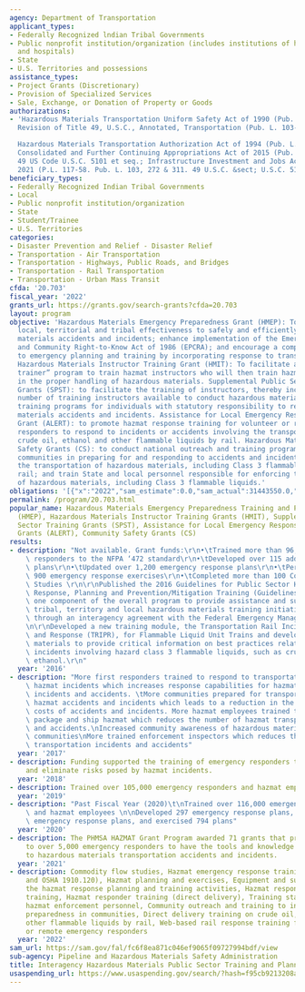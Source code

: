 ```yaml
---
agency: Department of Transportation
applicant_types:
- Federally Recognized lndian Tribal Governments
- Public nonprofit institution/organization (includes institutions of higher education
  and hospitals)
- State
- U.S. Territories and possessions
assistance_types:
- Project Grants (Discretionary)
- Provision of Specialized Services
- Sale, Exchange, or Donation of Property or Goods
authorizations:
- 'Hazardous Materials Transportation Uniform Safety Act of 1990 (Pub. L. 101-615);
  Revision of Title 49, U.S.C., Annotated, Transportation (Pub. L. 103-272);

  Hazardous Materials Transportation Authorization Act of 1994 (Pub. L. 103-311);
  Consolidated and Further Continuing Appropriations Act of 2015 (Pub. L. 113-235)
  49 US Code U.S.C. 5101 et seq.; Infrastructure Investment and Jobs Acts (IIJA) of
  2021 (P.L. 117-58. Pub. L. 103, 272 & 311. 49 U.S.C. &sect; U.S.C. 5101.'
beneficiary_types:
- Federally Recognized Indian Tribal Governments
- Local
- Public nonprofit institution/organization
- State
- Student/Trainee
- U.S. Territories
categories:
- Disaster Prevention and Relief - Disaster Relief
- Transportation - Air Transportation
- Transportation - Highways, Public Roads, and Bridges
- Transportation - Rail Transportation
- Transportation - Urban Mass Transit
cfda: '20.703'
fiscal_year: '2022'
grants_url: https://grants.gov/search-grants?cfda=20.703
layout: program
objective: 'Hazardous Materials Emergency Preparedness Grant (HMEP): To increase State,
  local, territorial and tribal effectiveness to safely and efficiently handle hazardous
  materials accidents and incidents; enhance implementation of the Emergency Planning
  and Community Right-to-Know Act of 1986 (EPCRA); and encourage a comprehensive approach
  to emergency planning and training by incorporating response to transportation standards.
  Hazardous Materials Instructor Training Grant (HMIT): To facilitate a “train the
  trainer” program to train hazmat instructors who will then train hazmat employees
  in the proper handling of hazardous materials. Supplemental Public Sector Training
  Grants (SPST): to facilitate the training of instructors, thereby increasing the
  number of training instructors available to conduct hazardous materials responder
  training programs for individuals with statutory responsibility to respond to hazardous
  materials accidents and incidents. Assistance for Local Emergency Response Training
  Grant (ALERT): to promote hazmat response training for volunteer or remote emergency
  responders to respond to incidents or accidents involving the transportation of
  crude oil, ethanol and other flammable liquids by rail. Hazardous Materials Community
  Safety Grants (CS): to conduct national outreach and training programs to assist
  communities in preparing for and responding to accidents and incidents involving
  the transportation of hazardous materials, including Class 3 flammable liquids by
  rail; and train State and local personnel responsible for enforcing the safe transportation
  of hazardous materials, including Class 3 flammable liquids.'
obligations: '[{"x":"2022","sam_estimate":0.0,"sam_actual":31443550.0,"usa_spending_actual":31232620.52},{"x":"2023","sam_estimate":40712805.0,"sam_actual":0.0,"usa_spending_actual":30343925.4},{"x":"2024","sam_estimate":45495000.0,"sam_actual":0.0,"usa_spending_actual":26765489.89}]'
permalink: /program/20.703.html
popular_name: Hazardous Materials Emergency Preparedness Training and PlanningGrants
  (HMEP), Hazardous Materials Instructor Training Grants (HMIT), Supplemental Public
  Sector Training Grants (SPST), Assistance for Local Emergency Response Training
  Grants (ALERT), Community Safety Grants (CS)
results:
- description: "Not available. Grant funds:\r\n•\tTrained more than 96,000 emergency\
    \ responders to the NFPA ‘472 standard\r\n•\tDeveloped over 115 additional emergency\
    \ plans\r\n•\tUpdated over 1,200 emergency response plans\r\n•\tPerformed over\
    \ 900 emergency response exercises\r\n•\tCompleted more than 100 Commodity Flow\
    \ Studies \r\n\r\nPublished the 2016 Guidelines for Public Sector Hazardous Materials\
    \ Response, Planning and Prevention/Mitigation Training (Guidelines) which constitutes\
    \ one component of the overall program to provide assistance and support to state,\
    \ tribal, territory and local hazardous materials training initiatives; completed\
    \ through an interagency agreement with the Federal Emergency Management Agency.\r\
    \n\r\nDeveloped a new training module, the Transportation Rail Incident Preparedness\
    \ and Response (TRIPR), for Flammable Liquid Unit Trains and developed resource\
    \ materials to provide critical information on best practices related to rail\
    \ incidents involving hazard class 3 flammable liquids, such as crude oil and\
    \ ethanol.\r\n"
  year: '2016'
- description: "More first responders trained to respond to transportation-related\
    \ hazmat incidents which increases response capabilities for hazmat transportation\
    \ incidents and accidents. \tMore communities prepared for transportation-related\
    \ hazmat accidents and incidents which leads to a reduction in the severity and\
    \ costs of accidents and incidents. More hazmat employees trained to properly\
    \ package and ship hazmat which reduces the number of hazmat transportation incidents\
    \ and accidents.\nIncreased community awareness of hazardous materials in local\
    \ communities\nMore trained enforcement inspectors which reduces the risk of hazmat\
    \ transportation incidents and accidents"
  year: '2017'
- description: Funding supported the training of emergency responders to mitigate
    and eliminate risks posed by hazmat incidents.
  year: '2018'
- description: Trained over 105,000 emergency responders and hazmat employees.
  year: '2019'
- description: "Past Fiscal Year (2020)\t\nTrained over 116,000 emergency responders\
    \ and hazmat employees \n\nDeveloped 297 emergency response plans, updated 841\
    \ emergency response plans, and exercised 794 plans"
  year: '2020'
- description: The PHMSA HAZMAT Grant Program awarded 71 grants that provides training
    to over 5,000 emergency responders to have the tools and knowledge to respond
    to hazardous materials transportation accidents and incidents.
  year: '2021'
- description: Commodity flow studies, Hazmat emergency response training (NFPA-470
    and OSHA 1910.120), Hazmat planning and exercises, Equipment and supplies to conduct
    the hazmat response planning and training activities, Hazmat response instructor
    training, Hazmat responder training (direct delivery), Training state and local
    hazmat enforcement personnel, Community outreach and training to increase hazmat
    preparedness in communities, Direct delivery training on crude oil, ethanol and
    other flammable liquids by rail, Web-based rail response training for volunteer
    or remote emergency responders
  year: '2022'
sam_url: https://sam.gov/fal/fc6f8ea871c046ef9065f09727994bdf/view
sub-agency: Pipeline and Hazardous Materials Safety Administration
title: Interagency Hazardous Materials Public Sector Training and Planning Grants
usaspending_url: https://www.usaspending.gov/search/?hash=f95cb9213208a0f7938c67b31d4b408d
---
```

